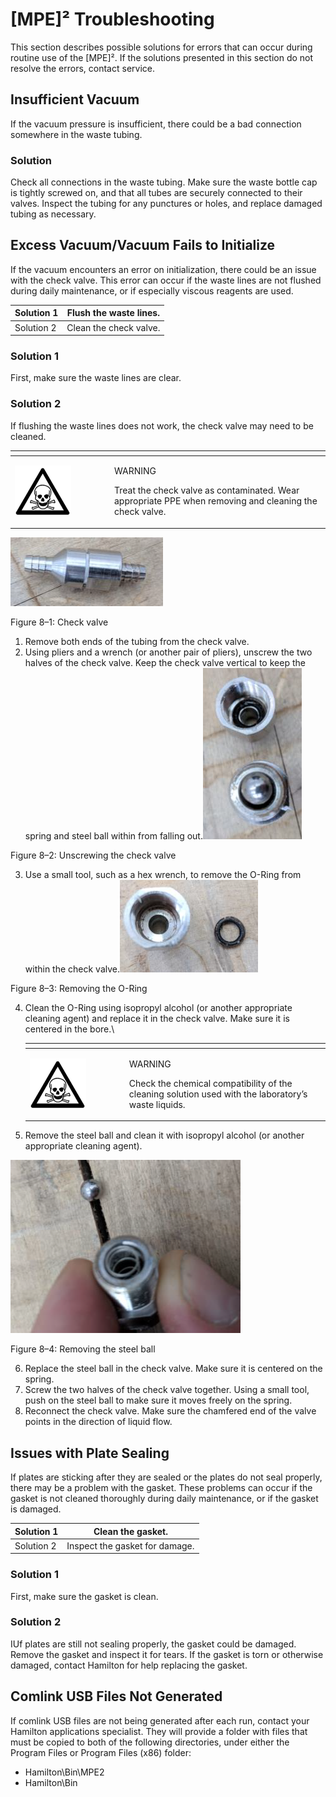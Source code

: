 # \[MPE]² Troubleshooting

This section describes possible solutions for errors that can occur during routine use of the \[MPE]². If the solutions presented in this section do not resolve the errors, contact service.

## Insufficient Vacuum

If the vacuum pressure is insufficient, there could be a bad connection somewhere in the waste tubing.

### Solution

Check all connections in the waste tubing. Make sure the waste bottle cap is tightly screwed on, and that all tubes are securely connected to their valves. Inspect the tubing for any punctures or holes, and replace damaged tubing as necessary.

## Excess Vacuum/Vacuum Fails to Initialize

If the vacuum encounters an error on initialization, there could be an issue with the check valve. This error can occur if the waste lines are not flushed during daily maintenance, or if especially viscous reagents are used.

| Solution 1 | Flush the waste lines. |
| ---------- | ---------------------- |
| Solution 2 | Clean the check valve. |

### Solution 1

First, make sure the waste lines are clear.&#x20;

### Solution 2

If flushing the waste lines does not work, the check valve may need to be cleaned.

<table data-header-hidden><thead><tr><th width="145"></th><th></th></tr></thead><tbody><tr><td><img src="../../../.gitbook/assets/image (9) (1) (1).png" alt="" data-size="original"></td><td><p>WARNING</p><p>Treat the check valve as contaminated. Wear appropriate PPE when removing and cleaning the check valve.</p></td></tr></tbody></table>

![](<../../../.gitbook/assets/image (1) (1) (1).png>)

Figure 8–1: Check valve

1. Remove both ends of the tubing from the check valve.
2. Using pliers and a wrench (or another pair of pliers), unscrew the two halves of the check valve. Keep the check valve vertical to keep the spring and steel ball within from falling out.![](<../../../.gitbook/assets/image (2) (1) (1).png>)

Figure 8–2: Unscrewing the check valve

3. Use a small tool, such as a hex wrench, to remove the O-Ring from within the check valve.![](<../../../.gitbook/assets/image (4) (1) (1).png>)

Figure 8–3: Removing the O-Ring

4.  Clean the O-Ring using isopropyl alcohol (or another appropriate cleaning agent) and replace it in the check valve. Make sure it is centered in the bore.\


    <table data-header-hidden><thead><tr><th width="145"></th><th></th></tr></thead><tbody><tr><td><img src="../../../.gitbook/assets/image (9) (1) (1).png" alt="" data-size="original"></td><td><p>WARNING</p><p>Check the chemical compatibility of the cleaning solution used with the laboratory’s waste liquids.</p></td></tr></tbody></table>
5. Remove the steel ball and clean it with isopropyl alcohol (or another appropriate cleaning agent).

![](<../../../.gitbook/assets/image (5) (1) (1).png>)

Figure 8–4: Removing the steel ball

6. Replace the steel ball in the check valve. Make sure it is centered on the spring.
7. Screw the two halves of the check valve together. Using a small tool, push on the steel ball to make sure it moves freely on the spring.
8. Reconnect the check valve. Make sure the chamfered end of the valve points in the direction of liquid flow.

## Issues with Plate Sealing

If plates are sticking after they are sealed or the plates do not seal properly, there may be a problem with the gasket. These problems can occur if the gasket is not cleaned thoroughly during daily maintenance, or if the gasket is damaged.

| Solution 1 | Clean the gasket.              |
| ---------- | ------------------------------ |
| Solution 2 | Inspect the gasket for damage. |

### Solution 1

First, make sure the gasket is clean.

### Solution 2

IUf plates are still not sealing properly, the gasket could be damaged. Remove the gasket and inspect it for tears. If the gasket is torn or otherwise damaged, contact Hamilton for help replacing the gasket.

## Comlink USB Files Not Generated

If comlink USB files are not being generated after each run, contact your Hamilton applications specialist. They will provide a folder with files that must be copied to both of the following directories, under either the Program Files or Program Files (x86) folder:

* Hamilton\Bin\MPE2
* Hamilton\Bin
